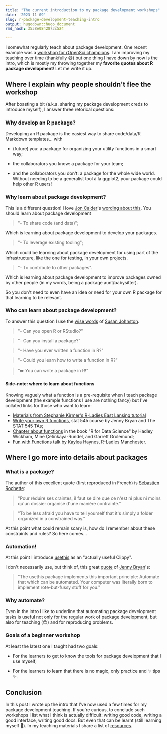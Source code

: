 ```yaml
---
title: "The current introduction to my package development workshops"
date: '2023-11-09'
slug: r-package-development-teaching-intro
output: hugodown::hugo_document
rmd_hash: 3538e0842873c524

---
```


I somewhat regularly teach about package development. One recent example was a [workshop for rOpenSci champions](https://ropensci.org/blog/2023/08/04/champions-program-training/#package-development-the-mechanicshttpsrpkgdev-mechanicsnetlifyapp). I am improving my teaching over time (thankfully :sweat_smile:) but one thing I have down by now is the intro, which is mostly my throwing together my **favorite quotes about R package development**! Let me write it up.

## Where I explain why people shouldn't flee the workshop

After boasting a bit (a.k.a. sharing my package development creds to introduce myself), I answer three retorical questions:

### Why develop an R package?

Developing an R package is the easiest way to share code/data/R Markdown templates... with

-   (future) you: a package for organizing your utility functions in a smart way;

-   the collaborators you know: a package for your team;

-   and the collaborators you don't: a package for the whole wide world. Without needing to be a generalist tool à la ggplot2, your package could help other R users!

### Why learn about package development?

This is a different question! I love [Jon Calder](https://joncalder.co.za/)'s [wording about this](https://github.com/iandurbach/datasci-fi/tree/master/docs/packages/slides). You should learn about package development

> "- To share code (and data)";

Which is learning about package development to develop your packages.

> "- To leverage existing tooling";

Which could be learning about package development for using part of the infrastructure, like the one for testing, in your own projects.

> "- To contribute to other packages".

Which is learning about package development to improve packages owned by other people (in my words, being a package aunt/babysitter).

So you don't need to even have an idea or need for your own R package for that learning to be relevant.

### Who can learn about package development?

To answer this question I use the [wise words](https://github.com/susjoh/fibonacci) of [Susan Johnston](https://github.com/susjoh).

> "- Can you open R or RStudio?"

> "- Can you install a package?"

> "- Have you ever written a function in R?"

> "- Could you learn how to write a function in R?"

> "➡️ You can write a package in R!"

#### Side-note: where to learn about functions

Knowing vaguely what a function is a pre-requisite when I teach package development (the example functions I use are nothing fancy) but I've collated links for those who want to learn:

-   [Materials from Stephanie Kirmer's R-Ladies East Lansing tutorial](https://github.com/rladies-eastlansing/2021-rfunctions#writing-r-functions)
-   [Write your own R functions](https://stat545.com/functions-part1.html), stat 545 course by Jenny Bryan and The STAT 545 TAs;
-   [Chapter about functions](https://r4ds.hadley.nz/functions) in the book "R for Data Science" by Hadley Wickham, Mine Çetinkaya-Rundel, and Garrett Grolemund;
-   [Fun with Functions talk](https://zealous-wiles-e22e83.netlify.app/talk/funwithfunctions/) by Kaylea Haynes, R-Ladies Manchester.

## Where I go more into details about packages

### What is a package?

The author of this excellent quote (first reproduced in French) is [Sébastien Rochette](https://thinkr.fr/transformer-plusieurs-scripts-eparpilles-en-beau-package-r):

> "Pour réduire ses craintes, il faut se dire que ce n'est ni plus ni moins qu'un dossier organisé d'une manière contrainte."

> "To be less afraid you have to tell yourself that it's simply a folder organized in a constrained way."

At this point what could remain scary is, how do I remember about these constraints and rules? So here comes...

### Automation!

At this point I introduce [usethis](https://usethis.r-lib.org/) as an "actually useful Clippy".

I don't necessarily use, but think of, this great [quote](https://twitter.com/JennyBryan/status/935562495816753153) of [Jenny Bryan](https://github.com/jennybc)'s:

> "The usethis package implements this important principle: Automate that which can be automated. Your computer was literally born to implement rote-but-fussy stuff for you."

### Why automate?

Even in the intro I like to underline that automating package development tasks is useful not only for the regular work of package development, but also for teaching (:wink:) and for reproducing problems.

### Goals of a beginner workshop

At least the latest one I taught had two goals:

-   For the learners to get to know the tools for package development that I use myself;

-   For the learners to learn that there is no magic, only practice and ✨ tips ✨.

## Conclusion

In this post I wrote up the intro that I've now used a few times for my package development teaching. If you're curious, to conclude such workshops I list what I think is actually difficult: writing good code, writing a good interface, writing good docs. But even that can be learnt (still learning myself :muscle:). In my teaching materials I share a list of [resources](https://rpkgdev-mechanics.netlify.app/resources/).

